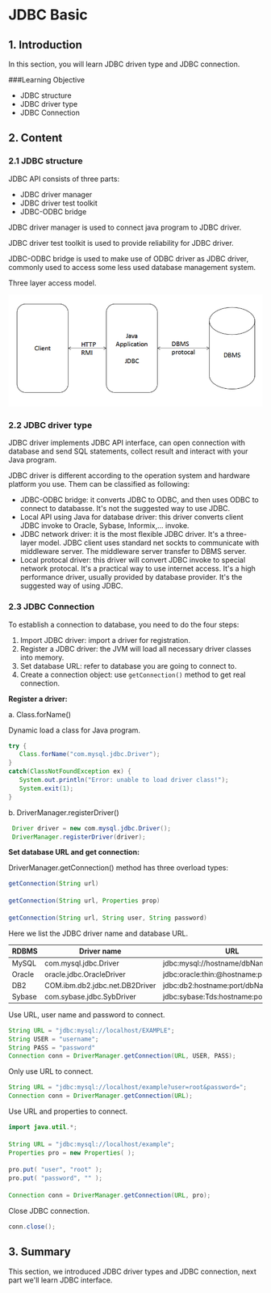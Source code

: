 # JDBC Basic

## 1. Introduction

In this section, you will learn JDBC driven type and JDBC connection.

###Learning Objective

- JDBC structure
- JDBC driver type
- JDBC Connection

## 2. Content

### 2.1 JDBC structure

JDBC API consists of three parts:

- JDBC driver manager
- JDBC driver test toolkit
- JDBC-ODBC bridge

JDBC driver manager is used to connect java program to JDBC driver.

JDBC driver test toolkit is used  to provide reliability for JDBC driver.

JDBC-ODBC bridge is used to make use of ODBC driver as JDBC driver, commonly used to access some less used database management system.

Three layer access model.

![](three-layer-model.png)

### 2.2 JDBC driver type

JDBC driver implements JDBC API interface, can open connection with database and send SQL statements, collect result and interact with your Java program.

JDBC driver is different according to  the operation system and hardware platform you use. Them can be classified as following:

- JDBC-ODBC bridge: it converts JDBC to ODBC, and then uses ODBC to connect to databasse. It's not the suggested way to use JDBC.
- Local API using Java for database driver:  this driver converts client JDBC invoke to Oracle, Sybase, Informix,... invoke.
- JDBC network driver: it is the most flexible JDBC driver. It's a three-layer model. JDBC client uses standard net sockts to communicate with middleware server. The middleware server transfer to DBMS server.
- Local protocal driver: this driver will convert JDBC invoke to special network protocal. It's a practical way to use  internet access. It's a high performance driver, usually provided by database provider. It's the suggested way of using JDBC.

### 2.3 JDBC Connection

To establish a connection to database, you need to do the four steps:

1. Import JDBC driver: import a driver for registration.
2. Register a JDBC driver: the JVM will load all necessary driver classes into memory.
3. Set database URL:  refer to database you are going to connect to.
4. Create a connection object: use `getConnection()` method to get real connection.

**Register a driver:**

a. Class.forName()

Dynamic load a class for Java program.

```java
try {
   Class.forName("com.mysql.jdbc.Driver");
}
catch(ClassNotFoundException ex) {
   System.out.println("Error: unable to load driver class!");
   System.exit(1);
}
```

b. DriverManager.registerDriver()

```java
 Driver driver = new com.mysql.jdbc.Driver();
 DriverManager.registerDriver(driver);
```

**Set database URL and get connection:**

DriverManager.getConnection() method has three overload types:

```java
getConnection(String url)

getConnection(String url, Properties prop)

getConnection(String url, String user, String password)
```

Here we list the JDBC driver name and database URL.

| RDBMS | Driver name | URL |
|-|-|-|
| MySQL | com.mysql.jdbc.Driver | jdbc:mysql://hostname/dbName |
| Oracle | oracle.jdbc.OracleDriver | jdbc:oracle:thin:@hostname:port:dbName |
| DB2 | COM.ibm.db2.jdbc.net.DB2Driver | jdbc:db2:hostname:port/dbName |
| Sybase | com.sybase.jdbc.SybDriver | jdbc:sybase:Tds:hostname:port/dbName |

Use URL, user name and password to connect.

```java
String URL = "jdbc:mysql://localhost/EXAMPLE";
String USER = "username";
String PASS = "password"
Connection conn = DriverManager.getConnection(URL, USER, PASS);
```

Only use URL to connect.

```java
String URL = "jdbc:mysql://localhost/example?user=root&password=";
Connection conn = DriverManager.getConnection(URL);
```

Use URL and properties to connect.

```java
import java.util.*;

String URL = "jdbc:mysql://localhost/example";
Properties pro = new Properties( );

pro.put( "user", "root" );
pro.put( "password", "" );

Connection conn = DriverManager.getConnection(URL, pro);
```

Close JDBC connection.

```java
conn.close();
```

## 3. Summary

This section, we introduced  JDBC driver types and JDBC connection, next part we'll learn JDBC interface. 